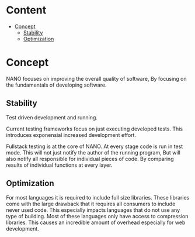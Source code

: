 # Content

* [Concept](#Concept)
  * [Stability](##Stability)
  * [Optimization](##Optimization)

# Concept

NANO focuses on improving the overall quality of software, By focusing on the fundamentals of developing software.

## Stability

Test driven development and running. 

Current testing frameworks focus on just executing developed tests. This introduces exponensial increased development effort.

Fullstack testing is at the core of NANO. At every stage code is run in test mode. This will not just notify the author of the running program, But will also notify all responsible for individual pieces of code. By comparing results of individual functions at every layer.

## Optimization

For most languages it is required to include full size libraries. These libraries come with the large drawback that it requires all consumers to include never used code. This especially impacts languages that do not use any type of building. Most of these languages only have access to compression libraries. This causes an incredible amount of overhead especially for web development.
